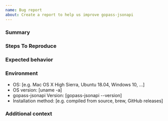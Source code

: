 ```yaml
---
name: Bug report
about: Create a report to help us improve gopass-jsonapi
---
```


### Summary
<!--
Please provide a clear and concise description of what the bug is.
-->

### Steps To Reproduce
<!--
Steps to reproduce the problem
-->

### Expected behavior
<!--
A clear and concise description of what you expected to happen.
-->

### Environment
<!--
Please complete the following information (see note below)
-->

- OS: [e.g. Mac OS X High Sierra, Ubuntu 18.04, Windows 10, ...]
- OS version: [uname -a]
- gopass-jsonapi Version: [gopass-jsonapi --version]
- Installation method: [e.g. compiled from source, brew, GitHub releases]

### Additional context
<!--
Add any other context about the problem here.
-->
